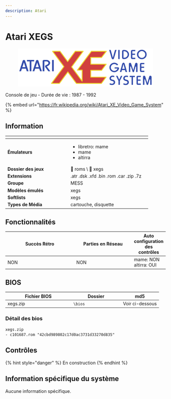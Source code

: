 ```yaml
---
description: Atari
---
```


# Atari XEGS

<div align="left"><figure><img src="https://raw.githubusercontent.com/fabricecaruso/es-theme-carbon/5b2195d8cce1b44a6aadc2a43c341e7511d4b48f/art/logos/xegs.svg" alt=""><figcaption></figcaption></figure></div>

Console de jeu - Durée de vie : 1987 - 1992

{% embed url="https://fr.wikipedia.org/wiki/Atari_XE_Video_Game_System" %}

## Information

<table data-header-hidden><thead><tr><th width="184"></th><th></th><th data-hidden></th></tr></thead><tbody><tr><td><strong>Émulateurs</strong></td><td><ul><li>libretro: mame</li><li>mame</li><li>altirra</li></ul></td><td></td></tr><tr><td><strong>Dossier des jeux</strong></td><td><span data-gb-custom-inline data-tag="emoji" data-code="1f4c1">📁</span> roms \ <span data-gb-custom-inline data-tag="emoji" data-code="1f4c2">📂</span> xegs</td><td></td></tr><tr><td><strong>Extensions</strong></td><td>.atr .dsk .xfd .bin .rom .car .zip .7z</td><td></td></tr><tr><td><strong>Groupe</strong></td><td>MESS</td><td></td></tr><tr><td><strong>Modèles émulés</strong></td><td>xegs</td><td></td></tr><tr><td><strong>Softlists</strong></td><td>xegs</td><td></td></tr><tr><td><strong>Types de Média</strong></td><td>cartouche, disquette</td><td></td></tr></tbody></table>

## Fonctionnalités

<table><thead><tr><th width="245">Succès Rétro</th><th width="200">Parties en Réseau</th><th>Auto configuration des contrôles</th></tr></thead><tbody><tr><td>NON</td><td>NON</td><td>mame: NON<br>altirra: OUI</td></tr></tbody></table>

## BIOS

<table><thead><tr><th width="193">Fichier BIOS</th><th width="142.03610108303252">Dossier</th><th>md5</th></tr></thead><tbody><tr><td>xegs.zip</td><td><code>\bios</code></td><td>Voir ci-dessous</td></tr></tbody></table>

### Détail des bios

```
xegs.zip
- c101687.rom "42cbd989802c17d0ac3731d33270d835"
```

## Contrôles

{% hint style="danger" %}
En construction
{% endhint %}

## Information spécifique du système

Aucune information spécifique.
